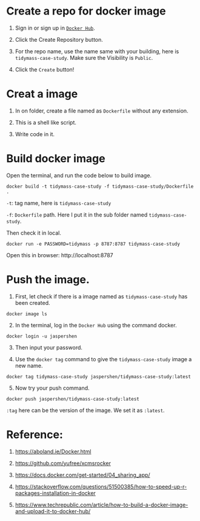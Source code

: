 # Create a repo for docker image

1. Sign in or sign up in [`Docker Hub`](https://hub.docker.com/).

2. Click the Create Repository button. 

3. For the repo name, use the name same with your building, here is `tidymass-case-study`. Make sure the Visibility is `Public`.

4. Click the `Create` button!

# Creat a image

1. In on folder, create a file named as `Dockerfile` without any extension.

2. This is a shell like script.

3. Write code in it.

# Build docker image

Open the terminal, and run the code below to build image.

```
docker build -t tidymass-case-study -f tidymass-case-study/Dockerfile .
```

`-t`: tag name, here is `tidymass-case-study`

`-f`: `Dockerfile` path. Here I put it in the sub folder named `tidymass-case-study`.

Then check it in local.

```
docker run -e PASSWORD=tidymass -p 8787:8787 tidymass-case-study
```

Open this in browser: http://localhost:8787

# Push the image.

1. First, let check if there is a image named as `tidymass-case-study` has been created.

```
docker image ls
```

2. In the terminal, log in the `Docker Hub` using the command docker.

```
docker login -u jaspershen
```

3. Then input your password.

4. Use the `docker tag` command to give the `tidymass-case-study` image a new name. 

```
docker tag tidymass-case-study jaspershen/tidymass-case-study:latest
```

5. Now try your push command.

```
docker push jaspershen/tidymass-case-study:latest
```

`:tag` here can be the version of the image. We set it as `:latest`.

# Reference:

1. https://aboland.ie/Docker.html

2. https://github.com/yufree/xcmsrocker

3. https://docs.docker.com/get-started/04_sharing_app/

4. https://stackoverflow.com/questions/51500385/how-to-speed-up-r-packages-installation-in-docker

5. https://www.techrepublic.com/article/how-to-build-a-docker-image-and-upload-it-to-docker-hub/
